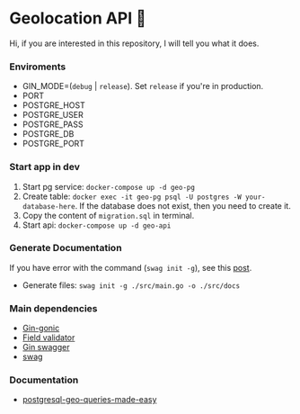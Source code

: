 # Geolocation API :turtle:

Hi, if you are interested in this repository, I will tell you what it does.

### Enviroments

- GIN_MODE=(`debug` | `release`). Set `release` if you're in production.
- PORT
- POSTGRE_HOST
- POSTGRE_USER
- POSTGRE_PASS
- POSTGRE_DB
- POSTGRE_PORT

### Start app in dev

1) Start pg service: `docker-compose up -d geo-pg`
2) Create table: `docker exec -it geo-pg psql -U postgres -W your-database-here`. If the database does not exist, then you need to create it.
3) Copy the content of `migration.sql` in terminal.
4) Start api: `docker-compose up -d geo-api`

### Generate Documentation
If you have error with the command (`swag init -g`), see this [post](https://github.com/swaggo/swag/issues/197#issuecomment-585102353).

- Generate files: `swag init -g ./src/main.go -o ./src/docs`


### Main dependencies

- [Gin-gonic](https://github.com/gin-gonic/gin)
- [Field validator](https://pkg.go.dev/github.com/go-playground/validator/v10#readme-usage-and-documentation)
- [Gin swagger](https://github.com/swaggo/gin-swagger)
- [swag](https://github.com/swaggo/swag)

### Documentation
 - [postgresql-geo-queries-made-easy](https://postindustria.com/postgresql-geo-queries-made-easy/)
